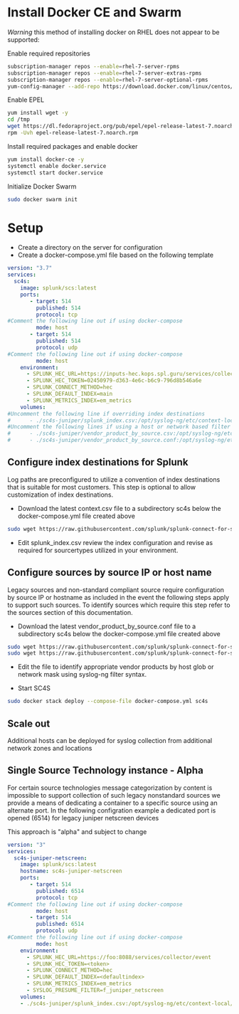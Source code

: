 
# Install Docker CE and Swarm

*Warning* this method of installing docker on RHEL does not appear to be supported:

Enable required repositories
```bash
subscription-manager repos --enable=rhel-7-server-rpms
subscription-manager repos --enable=rhel-7-server-extras-rpms
subscription-manager repos --enable=rhel-7-server-optional-rpms
yum-config-manager --add-repo https://download.docker.com/linux/centos/docker-ce.repo
```

Enable EPEL
```bash
yum install wget -y
cd /tmp
wget https://dl.fedoraproject.org/pub/epel/epel-release-latest-7.noarch.rpm
rpm -Uvh epel-release-latest-7.noarch.rpm
```

Install required packages and enable docker
```bash
yum install docker-ce -y
systemctl enable docker.service
systemctl start docker.service
```

Initialize Docker Swarm
```bash
sudo docker swarm init
```

# Setup

* Create a directory on the server for configuration
* Create a docker-compose.yml file based on the following template

```yaml
version: "3.7"
services:
  sc4s:
    image: splunk/scs:latest
    ports:  
       - target: 514
         published: 514
         protocol: tcp
#Comment the following line out if using docker-compose
         mode: host
       - target: 514
         published: 514
         protocol: udp
#Comment the following line out if using docker-compose         
         mode: host
    environment:
      - SPLUNK_HEC_URL=https://inputs-hec.kops.spl.guru/services/collector/event
      - SPLUNK_HEC_TOKEN=02450979-d363-4e6c-b6c9-796d8b546a6e
      - SPLUNK_CONNECT_METHOD=hec
      - SPLUNK_DEFAULT_INDEX=main
      - SPLUNK_METRICS_INDEX=em_metrics
    volumes:
#Uncomment the following line if overriding index destinations    
#      - ./sc4s-juniper/splunk_index.csv:/opt/syslog-ng/etc/context-local/splunk_index.csv
#Uncomment the following lines if using a host or network based filter and log_path
#      - ./sc4s-juniper/vendor_product_by_source.csv:/opt/syslog-ng/etc/context-local/vendor_product_by_source.csv
#      - ./sc4s-juniper/vendor_product_by_source.conf:/opt/syslog-ng/etc/context-local/vendor_product_by_source.conf

```

## Configure index destinations for Splunk 

Log paths are preconfigured to utilize a convention of index destinations that is suitable for most customers. This step is optional to allow customization of index destinations.

* Download the latest context.csv file to a subdirectory sc4s below the docker-compose.yml file created above

```bash
sudo wget https://raw.githubusercontent.com/splunk/splunk-connect-for-syslog/master/package/etc/context-local/splunk_index.csv
```
* Edit splunk_index.csv review the index configuration and revise as required for sourcertypes utilized in your environment.

## Configure sources by source IP or host name

Legacy sources and non-standard compliant source require configuration by source IP or hostname as included in the event the following steps apply to support such sources. To identify sources which require this step refer to the sources section of this documentation. 

* Download the latest vendor_product_by_source.conf file to a subdirectory sc4s below the docker-compose.yml file created above
```bash
sudo wget https://raw.githubusercontent.com/splunk/splunk-connect-for-syslog/master/package/etc/context-local/vendor_product_by_source.conf
sudo wget https://raw.githubusercontent.com/splunk/splunk-connect-for-syslog/master/package/etc/context-local/vendor_product_by_source.csv
```
* Edit the file to identify appropriate vendor products by host glob or network mask using syslog-ng filter syntax.

* Start SC4S

```bash
sudo docker stack deploy --compose-file docker-compose.yml sc4s
```

## Scale out

Additional hosts can be deployed for syslog collection from additional network zones and locations


## Single Source Technology instance - Alpha

For certain source technologies message categorization by content is impossible to support collection 
of such legacy nonstandard sources we provide a means of dedicating a container to a specific source using
an alternate port. In the following configration example a dedicated port is opened (6514) for legacy juniper netscreen devices

This approach is "alpha" and subject to change

```yaml
version: "3"
services:
  sc4s-juniper-netscreen:
    image: splunk/scs:latest
    hostname: sc4s-juniper-netscreen
    ports:  
       - target: 514
         published: 6514
         protocol: tcp
#Comment the following line out if using docker-compose
         mode: host
       - target: 514
         published: 6514
         protocol: udp
#Comment the following line out if using docker-compose         
         mode: host
    environment:
      - SPLUNK_HEC_URL=https://foo:8088/services/collector/event
      - SPLUNK_HEC_TOKEN=<token>
      - SPLUNK_CONNECT_METHOD=hec
      - SPLUNK_DEFAULT_INDEX=<defaultindex>
      - SPLUNK_METRICS_INDEX=em_metrics
      - SYSLOG_PRESUME_FILTER=f_juniper_netscreen
    volumes:
    - ./sc4s-juniper/splunk_index.csv:/opt/syslog-ng/etc/context-local/splunk_index.csv
```